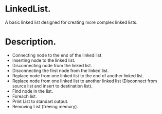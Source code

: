 LinkedList.
============
A basic linked list designed for creating more complex linked lists.


# Description.
* Connecting node to the end of the linked list.
* Inserting node to the linked list.
* Disconnecting node from the linked list.
* Disconnecting the first node from the linked list.
* Replace node from one linked list to the end of another linked list.
* Replace node from one linked list to another linked list (Disconnect from source list and insert to destination list).
* Find node in the list.
* Foreach list.
* Print List to standart output.
* Removing List (freeing memory).

